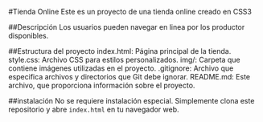 #Tienda Online
Este es un proyecto de una tienda online creado en CSS3

##Descripción 
Los usuarios pueden navegar en linea por los productor disponibles.

##Estructura del proyecto
index.html: Página principal de la tienda.
style.css: Archivo CSS para estilos personalizados.
img/: Carpeta que contiene imágenes utilizadas en el proyecto.
.gitignore: Archivo que especifica archivos y directorios que Git debe ignorar.
README.md: Este archivo, que proporciona información sobre el proyecto.

##instalación
No se requiere instalación especial. Simplemente clona este repositorio y abre `index.html` en tu navegador web.

